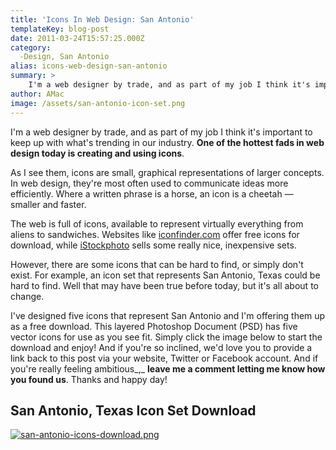 ```yaml
---
title: 'Icons In Web Design: San Antonio'
templateKey: blog-post
date: 2011-03-24T15:57:25.000Z
category: 
  -Design, San Antonio
alias: icons-web-design-san-antonio
summary: > 
  	I'm a web designer by trade, and as part of my job I think it's important to keep up with what's trending in our industry. One of the hottest fads in web design today is creating and using icons.
author: AMac
image: /assets/san-antonio-icon-set.png
---
```


I'm a web designer by trade, and as part of my job I think it's important to keep up with what's trending in our industry. **One of the hottest fads in web design today is creating and using icons**.

As I see them, icons are small, graphical representations of larger concepts. In web design, they're most often used to communicate ideas more efficiently. Where a written phrase is a horse, an icon is a cheetah — smaller and faster.

The web is full of icons, available to represent virtually everything from aliens to sandwiches. Websites like [iconfinder.com](https://www.iconfinder.com/) offer free icons for download, while [iStockphoto](http://www.istockphoto.com) sells some really nice, inexpensive sets.

However, there are some icons that can be hard to find, or simply don't exist. For example, an icon set that represents San Antonio, Texas could be hard to find. Well that may have been true before today, but it's all about to change.

I've designed five icons that represent San Antonio and I'm offering them up as a free download. This layered Photoshop Document (PSD) has five vector icons for use as you see fit. Simply click the image below to start the download and enjoy! And if you're so inclined, we'd love you to provide a link back to this post via your website, Twitter or Facebook account. And if you're really feeling ambitious_,_ **leave me a comment letting me know how you found us**. Thanks and happy day!

San Antonio, Texas Icon Set Download
------------------------------------

[![san-antonio-icons-download.png](/sites/default/files/san-antonio-icons-download.png)](/sites/default/files/san-antonio-citicons.zip)